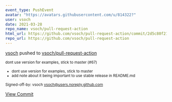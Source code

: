 ```yaml
---
event_type: PushEvent
avatar: "https://avatars.githubusercontent.com/u/814322?"
user: vsoch
date: 2021-03-28
repo_name: vsoch/pull-request-action
html_url: https://github.com/vsoch/pull-request-action/commit/2d5c80f215a7477ed44de6d625e9fa2e54411973
repo_url: https://github.com/vsoch/pull-request-action
---
```


<a href='https://github.com/vsoch' target='_blank'>vsoch</a> pushed to <a href='https://github.com/vsoch/pull-request-action' target='_blank'>vsoch/pull-request-action</a>

<small>dont use version for examples, stick to master (#67)

* dont use version for examples, stick to master
* add note about it being important to use stable release in README.md

Signed-off-by: vsoch <vsoch@users.noreply.github.com></small>

<a href='https://github.com/vsoch/pull-request-action/commit/2d5c80f215a7477ed44de6d625e9fa2e54411973' target='_blank'>View Commit</a>